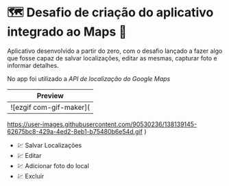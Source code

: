 # :world_map: Desafio de criação do aplicativo integrado ao Maps :compass:

Aplicativo desenvolvido a partir do zero, com o desafio lançado a fazer algo que fosse capaz de salvar localizações, editar as mesmas, capturar foto e informar detalhes.

No app foi utilizado a *API de localização do Google Maps*

| **Preview**
|-------------|
|![ezgif com-gif-maker](
https://user-images.githubusercontent.com/90530236/138139145-62675bc8-429a-4ed2-8eb1-b75480b6e54d.gif
)

- :chart: Salvar Localizações
- :chart: Editar 
- :chart: Adicionar foto do local
- :chart:  Excluir